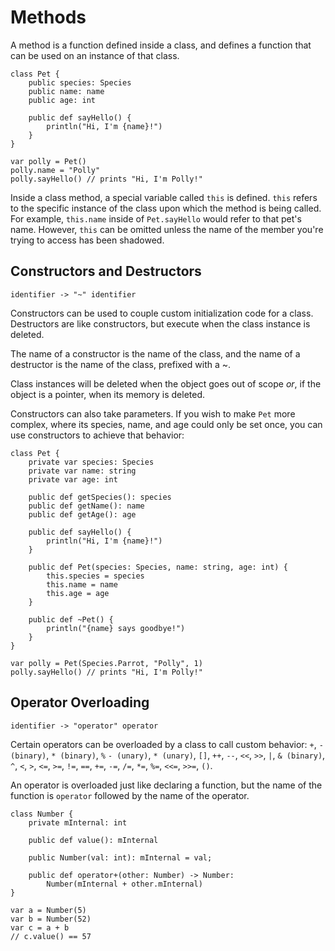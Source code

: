 # Methods

A method is a function defined inside a class, and defines a function that can be used on an instance of that class.

    class Pet {
        public species: Species
        public name: name
        public age: int

        public def sayHello() {
            println("Hi, I'm {name}!")
        }
    }

    var polly = Pet()
    polly.name = "Polly"
    polly.sayHello() // prints "Hi, I'm Polly!"

Inside a class method, a special variable called `this` is defined. `this` refers to the specific instance of the class upon which the method is being called. For example, `this.name` inside of `Pet.sayHello` would refer to that pet's name. However, `this` can be omitted unless the name of the member you're trying to access has been shadowed.

## Constructors and Destructors

    identifier -> "~" identifier

Constructors can be used to couple custom initialization code for a class. Destructors are like constructors, but execute when the class instance is deleted.

The name of a constructor is the name of the class, and the name of a destructor is the name of the class, prefixed with a ~.

Class instances will be deleted when the object goes out of scope _or_, if the object is a pointer, when its memory is deleted.

Constructors can also take parameters. If you wish to make `Pet` more complex, where its species, name, and age could only be set once, you can use constructors to achieve that behavior:

    class Pet {
        private var species: Species
        private var name: string
        private var age: int

        public def getSpecies(): species
        public def getName(): name
        public def getAge(): age

        public def sayHello() {
            println("Hi, I'm {name}!")
        }

        public def Pet(species: Species, name: string, age: int) {
            this.species = species
            this.name = name
            this.age = age
        }

        public def ~Pet() {
            println("{name} says goodbye!")
        }
    }

    var polly = Pet(Species.Parrot, "Polly", 1)
    polly.sayHello() // prints "Hi, I'm Polly!"

## Operator Overloading

	identifier -> "operator" operator

Certain operators can be overloaded by a class to call custom behavior: `+`, `- (binary)`, `* (binary)`, `%` `- (unary)`, `* (unary)`, `[]`, `++`, `--`, `<<`, `>>`, `|`, `& (binary)`, `^`, `<`, `>`, `<=`, `>=`, `!=`, `==`, `+=`, `-=`, `/=`, `*=`, `%=`, `<<=`, `>>=`, `()`.

An operator is overloaded just like declaring a function, but the name of the function is `operator` followed by the name of the operator.

    class Number {
        private mInternal: int

        public def value(): mInternal

        public Number(val: int): mInternal = val;

        public def operator+(other: Number) -> Number:
            Number(mInternal + other.mInternal)
    }

    var a = Number(5)
    var b = Number(52)
    var c = a + b
    // c.value() == 57
